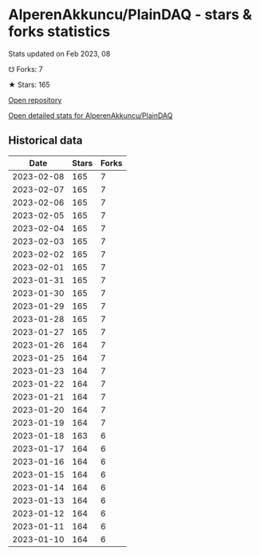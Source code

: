 # AlperenAkkuncu/PlainDAQ - stars & forks statistics

Stats updated on Feb 2023, 08

☋ Forks: 7

★ Stars: 165

[Open repository](https://github.com/AlperenAkkuncu/PlainDAQ)

[Open detailed stats for AlperenAkkuncu/PlainDAQ](https://reviewgithub.com/rep/AlperenAkkuncu/PlainDAQ)

## Historical data
| Date | Stars | Forks |
|------|-------|-------|
| 2023-02-08 | 165 | 7 | 
| 2023-02-07 | 165 | 7 | 
| 2023-02-06 | 165 | 7 | 
| 2023-02-05 | 165 | 7 | 
| 2023-02-04 | 165 | 7 | 
| 2023-02-03 | 165 | 7 | 
| 2023-02-02 | 165 | 7 | 
| 2023-02-01 | 165 | 7 | 
| 2023-01-31 | 165 | 7 | 
| 2023-01-30 | 165 | 7 | 
| 2023-01-29 | 165 | 7 | 
| 2023-01-28 | 165 | 7 | 
| 2023-01-27 | 165 | 7 | 
| 2023-01-26 | 164 | 7 | 
| 2023-01-25 | 164 | 7 | 
| 2023-01-23 | 164 | 7 | 
| 2023-01-22 | 164 | 7 | 
| 2023-01-21 | 164 | 7 | 
| 2023-01-20 | 164 | 7 | 
| 2023-01-19 | 164 | 7 | 
| 2023-01-18 | 163 | 6 | 
| 2023-01-17 | 164 | 6 | 
| 2023-01-16 | 164 | 6 | 
| 2023-01-15 | 164 | 6 | 
| 2023-01-14 | 164 | 6 | 
| 2023-01-13 | 164 | 6 | 
| 2023-01-12 | 164 | 6 | 
| 2023-01-11 | 164 | 6 | 
| 2023-01-10 | 164 | 6 | 

